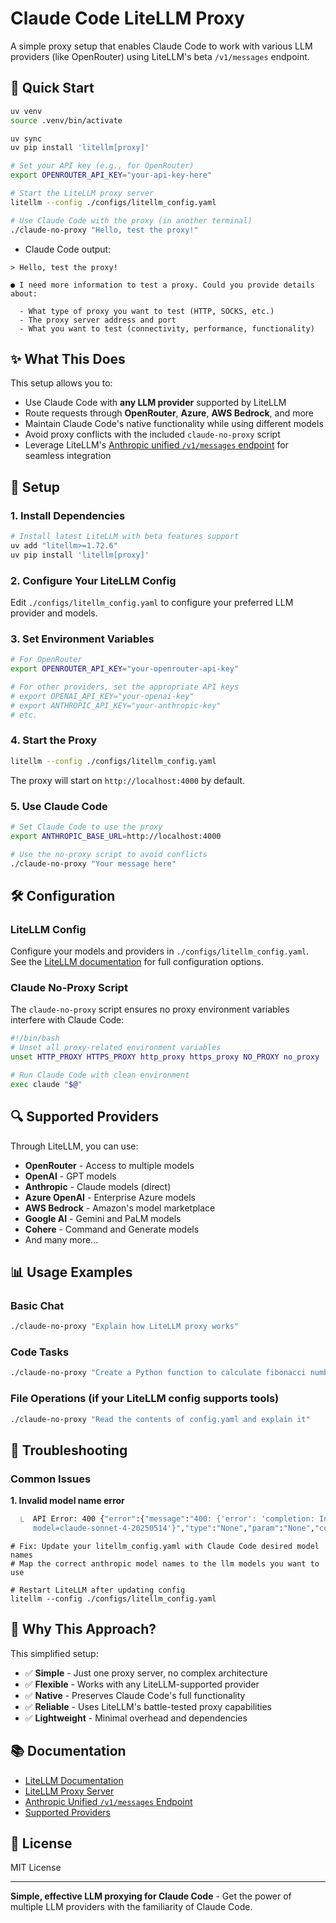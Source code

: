 # Claude Code LiteLLM Proxy

A simple proxy setup that enables Claude Code to work with various LLM providers (like OpenRouter) using LiteLLM's beta `/v1/messages` endpoint.

## 🚀 Quick Start

```bash
uv venv
source .venv/bin/activate

uv sync
uv pip install 'litellm[proxy]'

# Set your API key (e.g., for OpenRouter)
export OPENROUTER_API_KEY="your-api-key-here"

# Start the LiteLLM proxy server
litellm --config ./configs/litellm_config.yaml

# Use Claude Code with the proxy (in another terminal)
./claude-no-proxy "Hello, test the proxy!"
```

- Claude Code output:
```
> Hello, test the proxy!

● I need more information to test a proxy. Could you provide details about:

  - What type of proxy you want to test (HTTP, SOCKS, etc.)
  - The proxy server address and port
  - What you want to test (connectivity, performance, functionality)
```


## ✨ What This Does

This setup allows you to:
- Use Claude Code with **any LLM provider** supported by LiteLLM
- Route requests through **OpenRouter**, **Azure**, **AWS Bedrock**, and more
- Maintain Claude Code's native functionality while using different models
- Avoid proxy conflicts with the included `claude-no-proxy` script
- Leverage LiteLLM's [Anthropic unified `/v1/messages` endpoint](https://docs.litellm.ai/docs/anthropic_unified) for seamless integration

## 🔧 Setup

### 1. Install Dependencies
```bash
# Install latest LiteLLM with beta features support
uv add "litellm>=1.72.6"
uv pip install 'litellm[proxy]'
```

### 2. Configure Your LiteLLM Config
Edit `./configs/litellm_config.yaml` to configure your preferred LLM provider and models.

### 3. Set Environment Variables
```bash
# For OpenRouter
export OPENROUTER_API_KEY="your-openrouter-api-key"

# For other providers, set the appropriate API keys
# export OPENAI_API_KEY="your-openai-key"
# export ANTHROPIC_API_KEY="your-anthropic-key"
# etc.
```

### 4. Start the Proxy
```bash
litellm --config ./configs/litellm_config.yaml
```

The proxy will start on `http://localhost:4000` by default.

### 5. Use Claude Code
```bash
# Set Claude Code to use the proxy
export ANTHROPIC_BASE_URL=http://localhost:4000

# Use the no-proxy script to avoid conflicts
./claude-no-proxy "Your message here"
```

## 🛠️ Configuration

### LiteLLM Config
Configure your models and providers in `./configs/litellm_config.yaml`. See the [LiteLLM documentation](https://docs.litellm.ai/) for full configuration options.

### Claude No-Proxy Script
The `claude-no-proxy` script ensures no proxy environment variables interfere with Claude Code:

```bash
#!/bin/bash
# Unset all proxy-related environment variables
unset HTTP_PROXY HTTPS_PROXY http_proxy https_proxy NO_PROXY no_proxy

# Run Claude Code with clean environment
exec claude "$@"
```

## 🔍 Supported Providers

Through LiteLLM, you can use:
- **OpenRouter** - Access to multiple models
- **OpenAI** - GPT models  
- **Anthropic** - Claude models (direct)
- **Azure OpenAI** - Enterprise Azure models
- **AWS Bedrock** - Amazon's model marketplace
- **Google AI** - Gemini and PaLM models
- **Cohere** - Command and Generate models
- And many more...

## 📊 Usage Examples

### Basic Chat
```bash
./claude-no-proxy "Explain how LiteLLM proxy works"
```

### Code Tasks
```bash
./claude-no-proxy "Create a Python function to calculate fibonacci numbers"
```

### File Operations (if your LiteLLM config supports tools)
```bash
./claude-no-proxy "Read the contents of config.yaml and explain it"
```

## 🐛 Troubleshooting

### Common Issues

**1. Invalid model name error**
```bash
  ⎿  API Error: 400 {"error":{"message":"400: {'error': 'completion: Invalid model name passed in 
     model=claude-sonnet-4-20250514'}","type":"None","param":"None","code":"400"}}
```

```
# Fix: Update your litellm_config.yaml with Claude Code desired model names
# Map the correct anthropic model names to the llm models you want to use

# Restart LiteLLM after updating config
litellm --config ./configs/litellm_config.yaml
```


## 🎯 Why This Approach?

This simplified setup:
- ✅ **Simple** - Just one proxy server, no complex architecture
- ✅ **Flexible** - Works with any LiteLLM-supported provider
- ✅ **Native** - Preserves Claude Code's full functionality
- ✅ **Reliable** - Uses LiteLLM's battle-tested proxy capabilities
- ✅ **Lightweight** - Minimal overhead and dependencies

## 📚 Documentation

- [LiteLLM Documentation](https://docs.litellm.ai/)
- [LiteLLM Proxy Server](https://docs.litellm.ai/docs/simple_proxy)
- [Anthropic Unified `/v1/messages` Endpoint](https://docs.litellm.ai/docs/anthropic_unified)
- [Supported Providers](https://docs.litellm.ai/docs/providers)


## 📄 License

MIT License

---

**Simple, effective LLM proxying for Claude Code** - Get the power of multiple LLM providers with the familiarity of Claude Code.
